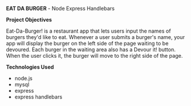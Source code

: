 **EAT DA BURGER** - Node Express Handlebars

**Project Objectives**

Eat-Da-Burger! is a restaurant app that lets users input the names of burgers they'd like to eat. Whenever a user submits a burger's name, your app will display the burger on the left side of the page waiting to be devoured. Each burger in the waiting area also has a Devour it! button. When the user clicks it, the burger will move to the right side of the page.

**Technologies Used**
- node.js
- mysql
- express
- express handlebars

